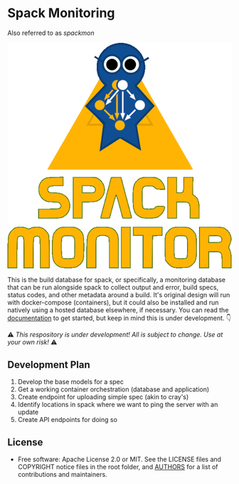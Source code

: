 # Spack Monitoring 

Also referred to as *spackmon*

![docs/images/spackmon-triangle-text-large.gif](docs/images/spackmon-triangle-text-large.gif)

This is the build database for spack, or specifically, a monitoring database
that can be run alongside spack to collect output and error, build specs,
status codes, and other metadata around a build. It's original design will run
with docker-compose (containers), but it could also be installed and run natively
using a hosted database elsewhere, if necessary. You can read the [documentation](https://spack-monitor.readthedocs.io/)
to get started, but keep in mind this is under development. 👇️

⚠️ *This respository is under development! All is subject to change. Use at your own risk!* ⚠️

## Development Plan

1. Develop the base models for a spec
2. Get a working container orchestration (database and application)
3. Create endpoint for uploading simple spec (akin to cray's)
4. Identify locations in spack where we want to ping the server with an update
5. Create API endpoints for doing so

## License

 * Free software: Apache License 2.0 or MIT. See the LICENSE files and COPYRIGHT notice files in the root folder, and [AUTHORS](AUTHORS) for a list of contributions and maintainers.


